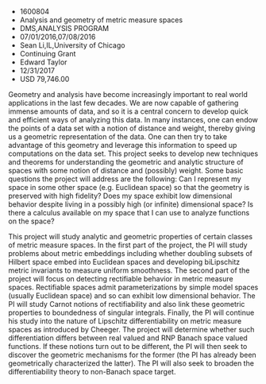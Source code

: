 
* 1600804
* Analysis and geometry of metric measure spaces
* DMS,ANALYSIS PROGRAM
* 07/01/2016,07/08/2016
* Sean Li,IL,University of Chicago
* Continuing Grant
* Edward Taylor
* 12/31/2017
* USD 79,746.00

Geometry and analysis have become increasingly important to real world
applications in the last few decades. We are now capable of gathering immense
amounts of data, and so it is a central concern to develop quick and efficient
ways of analyzing this data. In many instances, one can endow the points of a
data set with a notion of distance and weight, thereby giving us a geometric
representation of the data. One can then try to take advantage of this geometry
and leverage this information to speed up computations on the data set. This
project seeks to develop new techniques and theorems for understanding the
geometric and analytic structure of spaces with some notion of distance and
(possibly) weight. Some basic questions the project will address are the
following: Can I represent my space in some other space (e.g. Euclidean space)
so that the geometry is preserved with high fidelity? Does my space exhibit low
dimensional behavior despite living in a possibly high (or infinite) dimensional
space? Is there a calculus available on my space that I can use to analyze
functions on the space?

This project will study analytic and geometric properties of certain classes of
metric measure spaces. In the first part of the project, the PI will study
problems about metric embeddings including whether doubling subsets of Hilbert
space embed into Euclidean spaces and developing biLipschitz metric invariants
to measure uniform smoothness. The second part of the project will focus on
detecting rectifiable behavior in metric measure spaces. Rectifiable spaces
admit parameterizations by simple model spaces (usually Euclidean space) and so
can exhibit low dimensional behavior. The PI will study Carnot notions of
rectifiability and also link these geometric properties to boundedness of
singular integrals. Finally, the PI will continue his study into the nature of
Lipschitz differentiability on metric measure spaces as introduced by Cheeger.
The project will determine whether such differentiation differs between real
valued and RNP Banach space valued functions. If these notions turn out to be
different, the PI will then seek to discover the geometric mechanisms for the
former (the PI has already been geometrically characterized the latter). The PI
will also seek to broaden the differentiability theory to non-Banach space
target.
